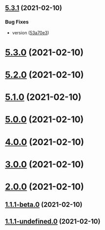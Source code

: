 ## [5.3.1](https://github.com/ziponia/github-bump-test/compare/v5.3.0...v5.3.1) (2021-02-10)


### Bug Fixes

* version ([53a70e3](https://github.com/ziponia/github-bump-test/commit/53a70e30b44b3c73f6a1af159d3eac16438b9505))



# [5.3.0](https://github.com/ziponia/github-bump-test/compare/v5.2.0...v5.3.0) (2021-02-10)



# [5.2.0](https://github.com/ziponia/github-bump-test/compare/v5.1.0...v5.2.0) (2021-02-10)



# [5.1.0](https://github.com/ziponia/github-bump-test/compare/v5.0.0...v5.1.0) (2021-02-10)



# [5.0.0](https://github.com/ziponia/github-bump-test/compare/v4.0.0...v5.0.0) (2021-02-10)



# [4.0.0](https://github.com/ziponia/github-bump-test/compare/v3.0.0...v4.0.0) (2021-02-10)



# [3.0.0](https://github.com/ziponia/github-bump-test/compare/v2.0.0...v3.0.0) (2021-02-10)



# [2.0.0](https://github.com/ziponia/github-bump-test/compare/v1.1.1-beta.0...v2.0.0) (2021-02-10)



## [1.1.1-beta.0](https://github.com/ziponia/github-bump-test/compare/v1.1.1-undefined.0...v1.1.1-beta.0) (2021-02-10)



## [1.1.1-undefined.0](https://github.com/ziponia/github-bump-test/compare/v1.1.0...v1.1.1-undefined.0) (2021-02-10)



